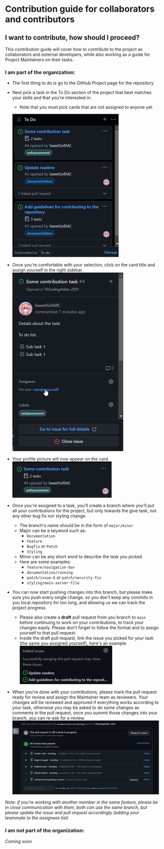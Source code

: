 # Contribution guide for collaborators and contributors

## I want to contribute, how should I proceed?
This contribution guide will cover how to contribute to the project as collaborators and external developers, while also working as a guide for Project Maintainers on their tasks.

### I am part of the organization: 
- The first thing to do is go to the GitHub Project page for the repository
- Next pick a task in the To Do section of the project that best matches your skills and that you're interested in:
    - Note that you must pick cards that are not assigned to anyone yet. 
    
  ![img.png](images/img.png)
- Once you're comfortable with your selection, click on the card title and assign yourself in the right sidebar
  ![img.png](images/img_1.png)
- Your profile picture will now appear on the card
  ![img_1.png](images/img_2.png)
- Once you're assigned to a task, you'll create a branch where you'll put all your contributions for the project, but only towards the give task, not any other bug fix nor styling change.
    - The branch's name should be in the form of `major/minor`
    - Major can be a keyword such as:
        - `Documentation`
        - `Feature`
        - `Bugfix` or `Patch`
        - `Styling`
    - Minor can be any short word to describe the task you picked
    - Here are some examples:
        - `feature/navigation-bar`
        - `documentation/running`
        - `patch/issue-6` or `patch/security-fix`
        - `styling/main-server-file`
- You can now start pushing changes into this branch, but please make sure you push every single change, so you don't keep any commits in you local repository for too long, and allowing us we can track the project progress
    - Please also create a **draft** pull request from you branch to `main` before continuing to work on your contributions, to track your changes easily. Please don't forget to follow the format and to assign yourself to that pull request.
    - Inside the draft pull request, link the issue you picked for your task (the same you assigned yourself), here's an example
    ![img_2.png](images/img_3.png)
- When you're done with your contributions, please mark the pull request ready for review and assign the Maintainer team as reviewers. Your changes will be reviewed and approved if everything works according to your task, otherwise you may be asked to do some changes as comments in the pull request, once you summit those changes into your branch, you can re-ask for a review.
![img_3.png](images/img_4.png)
  
*Note: if you're working with another member in the same feature, please be in close communication with them, both can use the same branch, but please update the issue and pull request accordingly (adding your teammate to the assignees list)*

### I am not part of the organization:
*Coming soon*